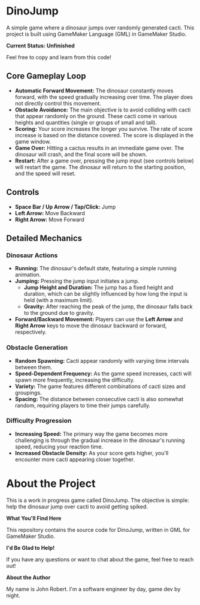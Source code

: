 # DinoJump

A simple game where a dinosaur jumps over randomly generated cacti. This project is built using GameMaker Language (GML) in GameMaker Studio.

**Current Status: Unfinished**

Feel free to copy and learn from this code!

## Core Gameplay Loop

* **Automatic Forward Movement:** The dinosaur constantly moves forward, with the speed gradually increasing over time. The player does not directly control this movement.
* **Obstacle Avoidance:** The main objective is to avoid colliding with cacti that appear randomly on the ground. These cacti come in various heights and quantities (single or groups of small and tall).
* **Scoring:** Your score increases the longer you survive. The rate of score increase is based on the distance covered. The score is displayed in the game window.
* **Game Over:** Hitting a cactus results in an immediate game over. The dinosaur will crash, and the final score will be shown.
* **Restart:** After a game over, pressing the jump input (see controls below) will restart the game. The dinosaur will return to the starting position, and the speed will reset.

## Controls

* **Space Bar / Up Arrow / Tap/Click:** Jump
* **Left Arrow:** Move Backward
* **Right Arrow:** Move Forward

## Detailed Mechanics

### Dinosaur Actions

* **Running:** The dinosaur's default state, featuring a simple running animation.
* **Jumping:** Pressing the jump input initiates a jump.
    * **Jump Height and Duration:** The jump has a fixed height and duration, which can be slightly influenced by how long the input is held (with a maximum limit).
    * **Gravity:** After reaching the peak of the jump, the dinosaur falls back to the ground due to gravity.
* **Forward/Backward Movement:** Players can use the **Left Arrow** and **Right Arrow** keys to move the dinosaur backward or forward, respectively.

### Obstacle Generation

* **Random Spawning:** Cacti appear randomly with varying time intervals between them.
* **Speed-Dependent Frequency:** As the game speed increases, cacti will spawn more frequently, increasing the difficulty.
* **Variety:** The game features different combinations of cacti sizes and groupings.
* **Spacing:** The distance between consecutive cacti is also somewhat random, requiring players to time their jumps carefully.

### Difficulty Progression

* **Increasing Speed:** The primary way the game becomes more challenging is through the gradual increase in the dinosaur's running speed, reducing your reaction time.
* **Increased Obstacle Density:** As your score gets higher, you'll encounter more cacti appearing closer together.

# About the Project

This is a work in progress game called DinoJump.  The objective is simple: help the dinosaur jump over cacti to avoid getting spiked.

**What You'll Find Here**

This repository contains the source code for DinoJump, written in GML for GameMaker Studio.

**I'd Be Glad to Help!**

If you have any questions or want to chat about the game, feel free to reach out!

**About the Author**

My name is John Robert. I'm a software engineer by day, game dev by night.
